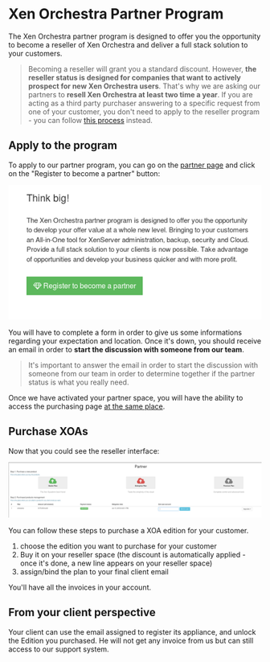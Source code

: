 # Xen Orchestra Partner Program

The Xen Orchestra partner program is designed to offer you the opportunity to become a reseller of Xen Orchestra and deliver a full stack solution to your customers. 

> Becoming a reseller will grant you a standard discount. However, **the reseller status is designed for companies that want to actively prospect for new Xen Orchestra users**. That's why we are asking our partners to **resell Xen Orchestra at least two time a year**. If you are acting as a third party purchaser answering to a specific request from one of your customer, you don't need to apply to the reseller program - you can follow [this process](https://xen-orchestra.com/docs/through_purchase_department.html) instead. 

## Apply to the program

To apply to our partner program, you can go on the [partner page](https://xen-orchestra.com/#!/partner) and click on the "Register to become a partner" button:

![](./assets/partner_request.png)

You will have to complete a form in order to give us some informations regarding your expectation and location. Once it's down, you should receive an email in order to **start the discussion with someone from our team**.

> It's important to answer the email in order to start the discussion with someone from our team in order to determine together if the partner status is what you really need.

Once we have activated your partner space, you will have the ability to access the purchasing page [at the same place](https://xen-orchestra.com/#!/partner).

## Purchase XOAs

Now that you could see the reseller interface:

![](./assets/purchasing-process.png)

You can follow these steps to purchase a XOA edition for your customer. 

1. choose the edition you want to purchase for your customer
2. Buy it on your reseller space (the discount is automatically applied - once it's done, a new line appears on your reseller space)
3. assign/bind the plan to your final client email

You'll have all the invoices in your account.

## From your client perspective

Your client can use the email assigned to register its appliance, and unlock the Edition you purchased. He will not get any invoice from us but can still access to our support system.
